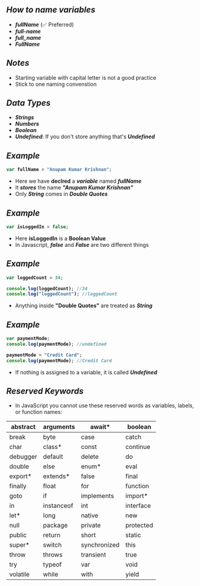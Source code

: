 ## _How to name variables_
- **_fullName_** (✅ Preferred)
- **_full-name_** 
- **_full_name_** 
- **_FullName_** 

## _Notes_
- Starting variable with capital letter is not a good practice
- Stick to one naming convenstion

## _Data Types_
- **_Strings_**
- **_Numbers_**
- **_Boolean_**
- **_Undefined_**: If you don't store anything that's **_Undefined_**

## _Example_
<b>

```javascript
var fullName = "Anupam Kumar Krishnan";
```

</b>

- Here we have **declred** a **_variable_** named **_fullName_**
- It **_stores_** the name **_"Anupam Kumar Krishnan"_**
- Only **_String_** comes in **_Double Quotes_**

## _Example_

<b>

```javascript
var isLoggedIn = false;
```
</b>

- Here **isLoggedIn** is a **Boolean Value**
- In Javascript, **_false_** and **_False_** are two different things

## _Example_

<b>

```javascript
var loggedCount = 34;

console.log(loggedCount); //34
console.log("loggedCount"); //loggedCount
```
</b>

- Anything inside **"Double Quotes"** are treated as **_String_**

## _Example_

<b>

```javascript
var paymentMode;
console.log(paymentMode); //undefined

paymentMode = "Credit Card";
console.log(paymentMode); //Credit Card
```

</b>

- If nothing is assigned to a variable, it is called **_Undefined_**

## _Reserved Keywords_
- In JavaScript you cannot use these reserved words as variables, labels, or function names:


| abstract | arguments | await* | boolean |
| --- | -- | -- | --- |
| break |	byte |	case |	catch |
| char |	class* |	const |	continue |
| debugger |	default |	delete |	do |
| double |	else |	enum* |	eval |
| export* |	extends*|	false|	final|
| finally |	float |	for |	function |
| goto |	if |	implements |	import* |
| in |	instanceof |	int |	interface |
| let* |	long |	native |	new |
| null | 	package |	private |	protected |
| public | 	return |	short  |	static  |
| super* |	switch |	synchronized |	this |
| throw |	throws |	transient |	true |
| try |	typeof	 | var |	void |
| volatile |	while |	with |	yield |
